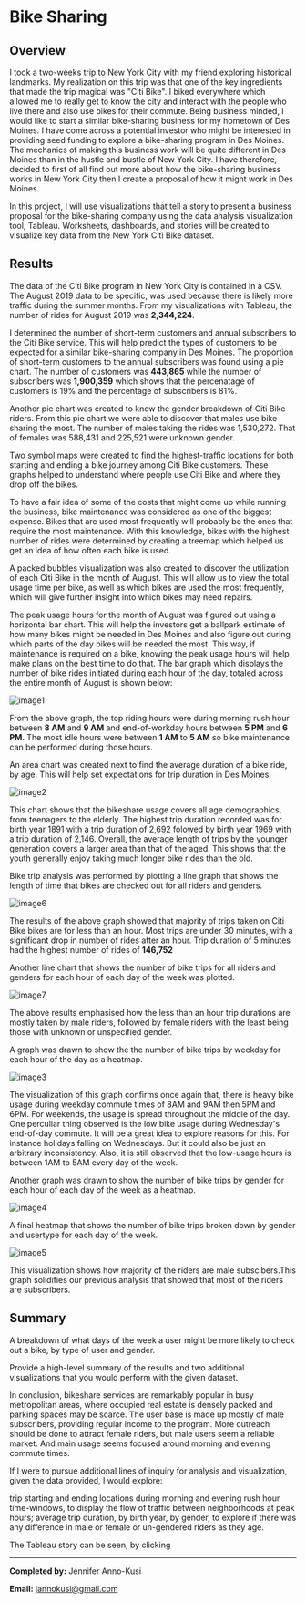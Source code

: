 # Bike Sharing
## Overview
I took a two-weeks trip to New York City with my friend exploring historical landmarks. My realization on this trip was that one of the key ingredients that made the trip magical was "Citi Bike". I biked everywhere which allowed me to really get to know the city and interact with the people who live there and also use bikes for their commute. Being business minded, I would like to start a similar bike-sharing business for my hometown of Des Moines. I have come across a potential investor who might be interested in providing seed funding to explore a bike-sharing program in Des Moines. The mechanics of making this business work will be quite different in Des Moines than in the hustle and bustle of New York City. I have therefore, decided to first of all find out more about how the bike-sharing business works in New York City then I create a proposal of how it might work in Des Moines.

In this project, I will use visualizations that tell a story to present a business proposal for the bike-sharing company using the data analysis visualization tool, Tableau. Worksheets, dashboards, and stories will be created to visualize key data from the New York Citi Bike dataset.

## Results
The data of the Citi Bike program in New York City is contained in a CSV. The August 2019 data to be specific, was used because there is likely more traffic during the summer months. From my visualizations with Tableau, the number of rides for August 2019 was **2,344,224**. 

I determined the number of short-term customers and annual subscribers to the Citi Bike service. This will help predict the types of customers to be expected for a similar bike-sharing company in Des Moines. The proportion of short-term customers to the annual subscribers was found using a pie chart. The number of customers was **443,865** while the number of subscribers was **1,900,359** which shows that the percenatage of customers is 19% and the percentage of subscribers is 81%.

Another pie chart was created to know the gender breakdown of Citi Bike riders. From this pie chart we were able to discover that males use bike sharing the most. The number of males taking the rides was 1,530,272. That of females was 588,431 and 225,521 were unknown gender. 

Two symbol maps were created to find the highest-traffic locations for both starting and ending a bike journey among Citi Bike customers. These graphs helped to understand where people use Citi Bike and where they drop off the bikes.

To have a fair idea of some of the costs that might come up while running the business, bike maintenance was considered as one of the biggest expense. Bikes that are used most frequently will probably be the ones that require the most maintenance. With this knowledge, bikes with the highest number of rides were determined by creating a treemap which helped us get an idea of how often each bike is used.

A packed bubbles visualization was also created to discover the utilization of each Citi Bike in the month of August. This will allow us to view the total usage time per bike, as well as which bikes are used the most frequently, which will give further insight into which bikes may need repairs.

The peak usage hours for the month of August was figured out using a horizontal bar chart. This will help the investors get a ballpark estimate of how many bikes might be needed in Des Moines and also figure out during which parts of the day bikes will be needed the most. This way, if maintenance is required on a bike, knowing the peak usage hours will help make plans on the best time to do that. The bar graph which displays the number of bike rides initiated during each hour of the day, totaled across the entire month of August is shown below:

![image1](https://github.com/GerlechJen/bikesharing/blob/main/Images/August%20Peak%20Hours.png)

From the above graph, the top riding hours were during morning rush hour between **8 AM** and **9 AM** and end-of-workday hours between **5 PM** and **6 PM**. The most idle hours were between **1 AM** to **5 AM** so bike maintenance can be performed during those hours.

An area chart was created next to find the average duration of a bike ride, by age. This will help set expectations for trip duration in Des Moines.

![image2](https://github.com/GerlechJen/bikesharing/blob/main/Images/Average%20Trip%20Duration.png)

This chart shows that the bikeshare usage covers all age demographics, from teenagers to the elderly. The highest trip duration recorded was for birth year 1891 with a trip duration of 2,692 folowed by birth year 1969 with a trip duration of 2,146. Overall, the average length of trips by the younger generation covers a larger area than that of the aged. This shows that the youth generally enjoy taking much longer bike rides than the old.

Bike trip analysis was performed by plotting a line graph that shows the length of time that bikes are checked out for all riders and genders.

![image6](https://github.com/GerlechJen/bikesharing/blob/main/Images/Checkout%20Times%20for%20Users.png)


The results of the above graph showed that majority of trips taken on Citi Bike bikes are for less than an hour. Most trips are under 30 minutes, with a significant drop in number of rides after an hour. Trip duration of 5 minutes had the highest number of rides of **146,752**

Another line chart that shows the number of bike trips for all riders and genders for each hour of each day of the week was plotted. 

![image7](https://github.com/GerlechJen/bikesharing/blob/main/Images/Checkout%20Times%20by%20Gender.png)

The above results emphasised how the less than an hour trip durations are mostly taken by male riders, followed by female riders with the least being those with unknown or unspecified gender. 

A graph was drawn to show the the number of bike trips by weekday for each hour of the day as a heatmap.

![image3](https://github.com/GerlechJen/bikesharing/blob/main/Images/Trips%20by%20Weekday%20per%20Hour.png)

The visualization of this graph confirms once again that, there is heavy bike usage during weekday commute times of 8AM and 9AM then 5PM and 6PM. For weekends, the usage is spread throughout the middle of the day. One perculiar thing observed is the low bike usage during Wednesday's end-of-day commute. It will be a great idea to explore reasons for this. For instance holidays falling on Wednesdays. But it could also be just an arbitrary inconsistency. Also, it is still observed that the low-usage hours is between 1AM to 5AM every day of the week.

Another graph was drawn to show the number of bike trips by gender for each hour of each day of the week as a heatmap.

![image4](https://github.com/GerlechJen/bikesharing/blob/main/Images/Trips%20by%20Gender%20.png)





A final heatmap that shows the number of bike trips broken down by gender and usertype for each day of the week.

![image5](https://github.com/GerlechJen/bikesharing/blob/main/Images/User%20Trips%20by%20Gender.png)

This visualization shows how majority of the riders are male subscibers.This graph solidifies our previous analysis that showed that most of the riders are subscribers. 

## Summary

A breakdown of what days of the week a user might be more likely to check out a bike, by type of user and gender.

Provide a high-level summary of the results and two additional visualizations that you would perform with the given dataset.

In conclusion, bikeshare services are remarkably popular in busy metropolitan areas, where occupied real estate is densely packed and parking spaces may be scarce. The user base is made up mostly of male subscribers, providing regular income to the program. More outreach should be done to attract female riders, but male users seem a reliable market. And main usage seems focused around morning and evening commute times.

If I were to pursue additional lines of inquiry for analysis and visualization, given the data provided, I would explore:

trip starting and ending locations during morning and evening rush hour time-windows, to display the flow of traffic between neighborhoods at peak hours;
average trip duration, by birth year, by gender, to explore if there was any difference in male or female or un-gendered riders as they age.

The Tableau story can be seen, by clicking 




----

**Completed by:** Jennifer Anno-Kusi

**Email:** jannokusi@gmail.com 

